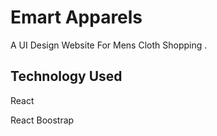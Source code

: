 # Emart Apparels

A UI Design Website For Mens Cloth Shopping .

## Technology Used

React 

React Boostrap

